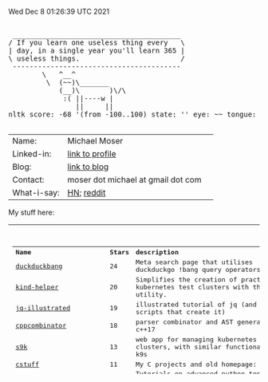 Wed Dec  8 01:26:39 UTC 2021

<pre>

 ________________________________________
/ If you learn one useless thing every   \
| day, in a single year you'll learn 365 |
\ useless things.                        /
 ----------------------------------------
        \   ^__^
         \  (~~)\_______
            (__)\       )\/\
             :( ||----w |
                ||     ||
nltk score: -68 '(from -100..100) state: '' eye: ~~ tongue: :(

</pre>

<table width ="100%">
<tr>
    <td>
        Name:       
    </td>
    <td>
        Michael Moser
    </td>
</tr>
<tr>
    <td>
        Linked-in:  
    </td>
    <td>
        <a href="https://www.linkedin.com/in/michael-moser-32211b1/">link to profile</a>
    <td>
</tr>
<tr>
    <td>
        Blog:       
    </td>
    <td>
        <a href="https://github.com/MoserMichael/my-notes/blob/master/dev-gotchas.md">link to blog</a>
    <td>
<tr>
<tr>
    <td>
        Contact:    
    </td>
    <td>
        moser dot michael at gmail dot com
    </td>
</tr>
<tr>
    <td>
         What-i-say:   
    </td>
    <td>
        <a href="https://news.ycombinator.com/user?id=MichaelMoser123">HN<a>; <a href="https://www.reddit.com/user/michaemoser">reddit</a>
    </td>
</tr>
</table>

My stuff here:

<table width="100%" height="300">
<tr>
    <td>
        <pre>

<table><tr><th align='left'>Name</th><th align='left'>Stars</th><th align='left'>description</th></tr>
<tr><td><a href="https://github.com/MoserMichael/duckduckbang">duckduckbang</a></td><td>24</td><td>Meta search page that utilises duckduckgo !bang query operators.</td></tr>
<tr><td><a href="https://github.com/MoserMichael/kind-helper">kind-helper</a></td><td>20</td><td>Simplifies the creation of practical kubernetes test clusters with the kind utility.</td></tr>
<tr><td><a href="https://github.com/MoserMichael/jq-illustrated">jq-illustrated</a></td><td>19</td><td>illustrated tutorial of jq (and the scripts that create it)</td></tr>
<tr><td><a href="https://github.com/MoserMichael/cppcombinator">cppcombinator</a></td><td>18</td><td>parser  combinator and AST generator in c++17</td></tr>
<tr><td><a href="https://github.com/MoserMichael/s9k">s9k</a></td><td>13</td><td>web app for managing kubernetes clusters, with similar functionality as k9s</td></tr>
<tr><td><a href="https://github.com/MoserMichael/cstuff">cstuff</a></td><td>11</td><td>My C projects and old homepage:</td></tr>
<tr><td><a href="https://github.com/MoserMichael/python-obj-system">python-obj-system</a></td><td>11</td><td>Tutorials on advanced python topics, and literate programming framework to write them.</td></tr>
<tr><td><a href="https://github.com/MoserMichael/pythonimportplayground">pythonimportplayground</a></td><td>5</td><td>the readme file explains python packages, with examples.</td></tr>
<tr><td><a href="https://github.com/MoserMichael/myenv">myenv</a></td><td>4</td><td>my work environment (so i don't have to search for it ;-)</td></tr>
<tr><td><a href="https://github.com/MoserMichael/pygamewrap">pygamewrap</a></td><td>4</td><td>A small wrapper toolkit that simplifies development with the pygame library (hopefully)</td></tr>
<tr><td><a href="https://github.com/MoserMichael/pprintex">pprintex</a></td><td>2</td><td>python pretty printer, unlinke pprint it prints out all object field values.</td></tr>
<tr><td><a href="https://github.com/MoserMichael/pythoncourse">pythoncourse</a></td><td>2</td><td>my notes on teaching the python programming language.</td></tr>
<tr><td><a href="https://github.com/MoserMichael/roget-thesaurus-parser">roget-thesaurus-parser</a></td><td>2</td><td>parses Roget's thesaurus and provide API for querying related words</td></tr>
<tr><td><a href="https://github.com/MoserMichael/gitblame">gitblame</a></td><td>1</td><td>minimal vim plugin for working with git; with a focus on git blame and git grep commands</td></tr>
<tr><td><a href="https://github.com/MoserMichael/k8explain">k8explain</a></td><td>1</td><td>golang exercise: produce a table of kubernetes api resources where each row is linked to an explanation</td></tr>
<tr><td><a href="https://github.com/MoserMichael/opinionated-fortune-cow">opinionated-fortune-cow</a></td><td>1</td><td>fortune | cow pipe that runs sentiment analysis to determine the mood and expression of the cow</td></tr>
<tr><td><a href="https://github.com/MoserMichael/bloxroutehomework">bloxroutehomework</a></td><td>0</td><td>assignment for bloxroute interview</td></tr>
<tr><td><a href="https://github.com/MoserMichael/devgoodies">devgoodies</a></td><td>0</td><td>Vim plugin - useful commands for editing code.</td></tr>
<tr><td><a href="https://github.com/MoserMichael/flagged-hn">flagged-hn</a></td><td>0</td><td>crawl hn and build a page containing flagged stories only.</td></tr>
<tr><td><a href="https://github.com/MoserMichael/follow-kube-logs">follow-kube-logs</a></td><td>0</td><td>tail the log of all containers in all pods of a kubernetes deployment/replicaset/statefull set, for a limited time period. Interactive script: the user presses enter to stop logging.</td></tr>
<tr><td><a href="https://github.com/MoserMichael/githubapitools">githubapitools</a></td><td>0</td><td>tools that make use of the python github api, for fun and profit.</td></tr>
<tr><td><a href="https://github.com/MoserMichael/github_pr_comments">github_pr_comments</a></td><td>0</td><td>script that notifies if any of your PR's received  new/modified/deleted comment.</td></tr>
<tr><td><a href="https://github.com/MoserMichael/grpc-spring-boot-starter-utils">grpc-spring-boot-starter-utils</a></td><td>0</td><td>grpc ServerInterceptor for logging of grpc request/response with exception handling, used with grpc-spring-boot-starter</td></tr>
<tr><td><a href="https://github.com/MoserMichael/kwchecker">kwchecker</a></td><td>0</td><td>Declarative verifier and sanitizer for python kwargs parameters.</td></tr>
<tr><td><a href="https://github.com/MoserMichael/ls-annotations">ls-annotations</a></td><td>0</td><td>Show all declarations with java annotations by decompiling byte code.</td></tr>
<tr><td><a href="https://github.com/MoserMichael/microsofthomework">microsofthomework</a></td><td>0</td><td>Homework assignment at a Microsoft job interview</td></tr>
<tr><td><a href="https://github.com/MoserMichael/MoserMichael">MoserMichael</a></td><td>0</td><td>some blurb about the owner and his stuff. generated by script.</td></tr>
<tr><td><a href="https://github.com/MoserMichael/my-notes">my-notes</a></td><td>0</td><td>Keeping notes while learning stuff (so they don't get lost) These notes are best viewed in vim - meaning in a fixed font with text wrapping)</td></tr>
<tr><td><a href="https://github.com/MoserMichael/printb">printb</a></td><td>0</td><td>Adds bidi aware 'print' and 'input' functions.</td></tr>
<tr><td><a href="https://github.com/MoserMichael/scriptrunner-operator">scriptrunner-operator</a></td><td>0</td><td>k8s operator that runs python scripts.</td></tr>
<tr><td><a href="https://github.com/MoserMichael/subb">subb</a></td><td>0</td><td>a wrapper module for python subprocess</td></tr>
<tr><td><a href="https://github.com/MoserMichael/vimcrypt">vimcrypt</a></td><td>0</td><td>my vim plugin for encrypting/decryting text files with openssl</td></tr>
<tr><td><a href="https://github.com/MoserMichael/vimcrypt2">vimcrypt2</a></td><td>0</td><td>vim plugin to encrypt files with openssl</td></tr>
<tr><td><a href="https://github.com/MoserMichael/visual-python-strace">visual-python-strace</a></td><td>0</td><td>show a very long stack trace with variable values.</td></tr>
<tr><td><a href="https://github.com/MoserMichael/zipit">zipit</a></td><td>0</td><td>c++ library for the equivalent of python/haskell zip function</td></tr>
<tr><th>Total stars:</th><th colspan='2' align='left'> 138 </th></tr>
</table>
<br>

Traffic report

repo: python-obj-system views: total: 846 unique:  194
Views:
&nbsp;&nbsp;&nbsp;&nbsp; 2021-11-28 00:00:00 total: 66 unique: 2
&nbsp;&nbsp;&nbsp;&nbsp; 2021-11-29 00:00:00 total: 2 unique: 2
&nbsp;&nbsp;&nbsp;&nbsp; 2021-11-30 00:00:00 total: 10 unique: 1
&nbsp;&nbsp;&nbsp;&nbsp; 2021-12-01 00:00:00 total: 1 unique: 1
&nbsp;&nbsp;&nbsp;&nbsp; 2021-12-02 00:00:00 total: 71 unique: 2
&nbsp;&nbsp;&nbsp;&nbsp; 2021-12-03 00:00:00 total: 30 unique: 3
&nbsp;&nbsp;&nbsp;&nbsp; 2021-12-04 00:00:00 total: 103 unique: 2
&nbsp;&nbsp;&nbsp;&nbsp; 2021-12-05 00:00:00 total: 43 unique: 2
&nbsp;&nbsp;&nbsp;&nbsp; 2021-12-06 00:00:00 total: 85 unique: 7
&nbsp;&nbsp;&nbsp;&nbsp; 2021-12-07 00:00:00 total: 435 unique: 189
&nbsp;&nbsp;&nbsp;&nbsp;Referrers:
&nbsp;&nbsp;&nbsp;&nbsp;&nbsp;&nbsp;&nbsp;&nbsp;Count: 319 Unique: 2 Url: github.com
&nbsp;&nbsp;&nbsp;&nbsp;&nbsp;&nbsp;&nbsp;&nbsp;Count: 3 Unique: 2 Url: gist.github.com
&nbsp;&nbsp;&nbsp;&nbsp;&nbsp;&nbsp;&nbsp;&nbsp;Count: 2 Unique: 2 Url: Bing
&nbsp;&nbsp;&nbsp;&nbsp;&nbsp;&nbsp;&nbsp;&nbsp;Count: 2 Unique: 2 Url: reddit.com
&nbsp;&nbsp;&nbsp;&nbsp;&nbsp;&nbsp;&nbsp;&nbsp;Count: 2 Unique: 1 Url: linkedin.com

repo: duckduckbang views: total: 78 unique:  13
Views:
&nbsp;&nbsp;&nbsp;&nbsp; 2021-11-24 00:00:00 total: 1 unique: 1
&nbsp;&nbsp;&nbsp;&nbsp; 2021-11-27 00:00:00 total: 1 unique: 1
&nbsp;&nbsp;&nbsp;&nbsp; 2021-12-01 00:00:00 total: 7 unique: 5
&nbsp;&nbsp;&nbsp;&nbsp; 2021-12-02 00:00:00 total: 7 unique: 5
&nbsp;&nbsp;&nbsp;&nbsp; 2021-12-03 00:00:00 total: 3 unique: 1
&nbsp;&nbsp;&nbsp;&nbsp; 2021-12-04 00:00:00 total: 3 unique: 1
&nbsp;&nbsp;&nbsp;&nbsp; 2021-12-05 00:00:00 total: 2 unique: 1
&nbsp;&nbsp;&nbsp;&nbsp; 2021-12-07 00:00:00 total: 54 unique: 3
&nbsp;&nbsp;&nbsp;&nbsp;Referrers:
&nbsp;&nbsp;&nbsp;&nbsp;&nbsp;&nbsp;&nbsp;&nbsp;Count: 8 Unique: 4 Url: github.com
&nbsp;&nbsp;&nbsp;&nbsp;&nbsp;&nbsp;&nbsp;&nbsp;Count: 5 Unique: 5 Url: news.ycombinator.com
&nbsp;&nbsp;&nbsp;&nbsp;&nbsp;&nbsp;&nbsp;&nbsp;Count: 1 Unique: 1 Url: DuckDuckGo

repo: MoserMichael views: total: 71 unique:  3
Views:
&nbsp;&nbsp;&nbsp;&nbsp; 2021-12-07 00:00:00 total: 71 unique: 3

repo: my-notes views: total: 53 unique:  4
Views:
&nbsp;&nbsp;&nbsp;&nbsp; 2021-11-24 00:00:00 total: 3 unique: 1
&nbsp;&nbsp;&nbsp;&nbsp; 2021-11-25 00:00:00 total: 22 unique: 2
&nbsp;&nbsp;&nbsp;&nbsp; 2021-11-26 00:00:00 total: 6 unique: 1
&nbsp;&nbsp;&nbsp;&nbsp; 2021-11-27 00:00:00 total: 1 unique: 1
&nbsp;&nbsp;&nbsp;&nbsp; 2021-11-28 00:00:00 total: 7 unique: 2
&nbsp;&nbsp;&nbsp;&nbsp; 2021-12-04 00:00:00 total: 4 unique: 1
&nbsp;&nbsp;&nbsp;&nbsp; 2021-12-07 00:00:00 total: 10 unique: 4
&nbsp;&nbsp;&nbsp;&nbsp;Referrers:
&nbsp;&nbsp;&nbsp;&nbsp;&nbsp;&nbsp;&nbsp;&nbsp;Count: 35 Unique: 2 Url: github.com

repo: devgoodies views: total: 44 unique:  19
Views:
&nbsp;&nbsp;&nbsp;&nbsp; 2021-11-26 00:00:00 total: 14 unique: 4
&nbsp;&nbsp;&nbsp;&nbsp; 2021-11-27 00:00:00 total: 7 unique: 3
&nbsp;&nbsp;&nbsp;&nbsp; 2021-11-28 00:00:00 total: 1 unique: 1
&nbsp;&nbsp;&nbsp;&nbsp; 2021-11-29 00:00:00 total: 11 unique: 3
&nbsp;&nbsp;&nbsp;&nbsp; 2021-11-30 00:00:00 total: 1 unique: 1
&nbsp;&nbsp;&nbsp;&nbsp; 2021-12-02 00:00:00 total: 2 unique: 2
&nbsp;&nbsp;&nbsp;&nbsp; 2021-12-03 00:00:00 total: 2 unique: 2
&nbsp;&nbsp;&nbsp;&nbsp; 2021-12-04 00:00:00 total: 1 unique: 1
&nbsp;&nbsp;&nbsp;&nbsp; 2021-12-06 00:00:00 total: 2 unique: 1
&nbsp;&nbsp;&nbsp;&nbsp; 2021-12-07 00:00:00 total: 3 unique: 2
&nbsp;&nbsp;&nbsp;&nbsp;Referrers:
&nbsp;&nbsp;&nbsp;&nbsp;&nbsp;&nbsp;&nbsp;&nbsp;Count: 26 Unique: 14 Url: vim.org
&nbsp;&nbsp;&nbsp;&nbsp;&nbsp;&nbsp;&nbsp;&nbsp;Count: 1 Unique: 1 Url: github.com

repo: pythonimportplayground views: total: 34 unique:  20
Views:
&nbsp;&nbsp;&nbsp;&nbsp; 2021-11-25 00:00:00 total: 2 unique: 2
&nbsp;&nbsp;&nbsp;&nbsp; 2021-11-26 00:00:00 total: 1 unique: 1
&nbsp;&nbsp;&nbsp;&nbsp; 2021-11-28 00:00:00 total: 1 unique: 1
&nbsp;&nbsp;&nbsp;&nbsp; 2021-11-29 00:00:00 total: 2 unique: 2
&nbsp;&nbsp;&nbsp;&nbsp; 2021-12-02 00:00:00 total: 3 unique: 1
&nbsp;&nbsp;&nbsp;&nbsp; 2021-12-04 00:00:00 total: 1 unique: 1
&nbsp;&nbsp;&nbsp;&nbsp; 2021-12-06 00:00:00 total: 1 unique: 1
&nbsp;&nbsp;&nbsp;&nbsp; 2021-12-07 00:00:00 total: 23 unique: 16
&nbsp;&nbsp;&nbsp;&nbsp;Referrers:
&nbsp;&nbsp;&nbsp;&nbsp;&nbsp;&nbsp;&nbsp;&nbsp;Count: 10 Unique: 3 Url: github.com
&nbsp;&nbsp;&nbsp;&nbsp;&nbsp;&nbsp;&nbsp;&nbsp;Count: 1 Unique: 1 Url: reddit.com

repo: s9k views: total: 22 unique:  13
Views:
&nbsp;&nbsp;&nbsp;&nbsp; 2021-11-25 00:00:00 total: 1 unique: 1
&nbsp;&nbsp;&nbsp;&nbsp; 2021-11-26 00:00:00 total: 1 unique: 1
&nbsp;&nbsp;&nbsp;&nbsp; 2021-11-29 00:00:00 total: 2 unique: 1
&nbsp;&nbsp;&nbsp;&nbsp; 2021-11-30 00:00:00 total: 1 unique: 1
&nbsp;&nbsp;&nbsp;&nbsp; 2021-12-04 00:00:00 total: 7 unique: 3
&nbsp;&nbsp;&nbsp;&nbsp; 2021-12-05 00:00:00 total: 8 unique: 4
&nbsp;&nbsp;&nbsp;&nbsp; 2021-12-06 00:00:00 total: 1 unique: 1
&nbsp;&nbsp;&nbsp;&nbsp; 2021-12-07 00:00:00 total: 1 unique: 1
&nbsp;&nbsp;&nbsp;&nbsp;Referrers:
&nbsp;&nbsp;&nbsp;&nbsp;&nbsp;&nbsp;&nbsp;&nbsp;Count: 10 Unique: 6 Url: github.com
&nbsp;&nbsp;&nbsp;&nbsp;&nbsp;&nbsp;&nbsp;&nbsp;Count: 4 Unique: 2 Url: news.ycombinator.com
&nbsp;&nbsp;&nbsp;&nbsp;&nbsp;&nbsp;&nbsp;&nbsp;Count: 1 Unique: 1 Url: Google

repo: cppcombinator views: total: 13 unique:  7
Views:
&nbsp;&nbsp;&nbsp;&nbsp; 2021-11-25 00:00:00 total: 1 unique: 1
&nbsp;&nbsp;&nbsp;&nbsp; 2021-11-26 00:00:00 total: 1 unique: 1
&nbsp;&nbsp;&nbsp;&nbsp; 2021-11-29 00:00:00 total: 1 unique: 1
&nbsp;&nbsp;&nbsp;&nbsp; 2021-12-01 00:00:00 total: 1 unique: 1
&nbsp;&nbsp;&nbsp;&nbsp; 2021-12-02 00:00:00 total: 2 unique: 1
&nbsp;&nbsp;&nbsp;&nbsp; 2021-12-03 00:00:00 total: 1 unique: 1
&nbsp;&nbsp;&nbsp;&nbsp; 2021-12-04 00:00:00 total: 4 unique: 1
&nbsp;&nbsp;&nbsp;&nbsp; 2021-12-06 00:00:00 total: 2 unique: 1
&nbsp;&nbsp;&nbsp;&nbsp;Referrers:
&nbsp;&nbsp;&nbsp;&nbsp;&nbsp;&nbsp;&nbsp;&nbsp;Count: 11 Unique: 6 Url: github.com

repo: kind-helper views: total: 12 unique:  2
Views:
&nbsp;&nbsp;&nbsp;&nbsp; 2021-11-24 00:00:00 total: 2 unique: 1
&nbsp;&nbsp;&nbsp;&nbsp; 2021-11-29 00:00:00 total: 2 unique: 1
&nbsp;&nbsp;&nbsp;&nbsp; 2021-12-03 00:00:00 total: 1 unique: 1
&nbsp;&nbsp;&nbsp;&nbsp; 2021-12-07 00:00:00 total: 7 unique: 1
&nbsp;&nbsp;&nbsp;&nbsp;Referrers:
&nbsp;&nbsp;&nbsp;&nbsp;&nbsp;&nbsp;&nbsp;&nbsp;Count: 2 Unique: 1 Url: github.com
&nbsp;&nbsp;&nbsp;&nbsp;&nbsp;&nbsp;&nbsp;&nbsp;Count: 1 Unique: 1 Url: news.ycombinator.com

repo: roget-thesaurus-parser views: total: 12 unique:  4
Views:
&nbsp;&nbsp;&nbsp;&nbsp; 2021-12-01 00:00:00 total: 2 unique: 1
&nbsp;&nbsp;&nbsp;&nbsp; 2021-12-04 00:00:00 total: 1 unique: 1
&nbsp;&nbsp;&nbsp;&nbsp; 2021-12-05 00:00:00 total: 4 unique: 1
&nbsp;&nbsp;&nbsp;&nbsp; 2021-12-07 00:00:00 total: 5 unique: 1
&nbsp;&nbsp;&nbsp;&nbsp;Referrers:
&nbsp;&nbsp;&nbsp;&nbsp;&nbsp;&nbsp;&nbsp;&nbsp;Count: 3 Unique: 2 Url: github.com
&nbsp;&nbsp;&nbsp;&nbsp;&nbsp;&nbsp;&nbsp;&nbsp;Count: 2 Unique: 1 Url: Google

repo: gitblame views: total: 11 unique:  7
Views:
&nbsp;&nbsp;&nbsp;&nbsp; 2021-11-24 00:00:00 total: 4 unique: 2
&nbsp;&nbsp;&nbsp;&nbsp; 2021-11-26 00:00:00 total: 3 unique: 2
&nbsp;&nbsp;&nbsp;&nbsp; 2021-11-29 00:00:00 total: 1 unique: 1
&nbsp;&nbsp;&nbsp;&nbsp; 2021-12-03 00:00:00 total: 1 unique: 1
&nbsp;&nbsp;&nbsp;&nbsp; 2021-12-06 00:00:00 total: 1 unique: 1
&nbsp;&nbsp;&nbsp;&nbsp; 2021-12-07 00:00:00 total: 1 unique: 1
&nbsp;&nbsp;&nbsp;&nbsp;Referrers:
&nbsp;&nbsp;&nbsp;&nbsp;&nbsp;&nbsp;&nbsp;&nbsp;Count: 6 Unique: 4 Url: vim.org

repo: grpc-spring-boot-starter-utils views: total: 11 unique:  1
Views:
&nbsp;&nbsp;&nbsp;&nbsp; 2021-12-02 00:00:00 total: 11 unique: 1
&nbsp;&nbsp;&nbsp;&nbsp;Referrers:
&nbsp;&nbsp;&nbsp;&nbsp;&nbsp;&nbsp;&nbsp;&nbsp;Count: 11 Unique: 1 Url: github.com

repo: pprintex views: total: 10 unique:  5
Views:
&nbsp;&nbsp;&nbsp;&nbsp; 2021-11-26 00:00:00 total: 1 unique: 1
&nbsp;&nbsp;&nbsp;&nbsp; 2021-11-28 00:00:00 total: 1 unique: 1
&nbsp;&nbsp;&nbsp;&nbsp; 2021-12-01 00:00:00 total: 3 unique: 1
&nbsp;&nbsp;&nbsp;&nbsp; 2021-12-03 00:00:00 total: 1 unique: 1
&nbsp;&nbsp;&nbsp;&nbsp; 2021-12-06 00:00:00 total: 3 unique: 1
&nbsp;&nbsp;&nbsp;&nbsp; 2021-12-07 00:00:00 total: 1 unique: 1
&nbsp;&nbsp;&nbsp;&nbsp;Referrers:
&nbsp;&nbsp;&nbsp;&nbsp;&nbsp;&nbsp;&nbsp;&nbsp;Count: 2 Unique: 1 Url: github.com

repo: pygamewrap views: total: 8 unique:  5
Views:
&nbsp;&nbsp;&nbsp;&nbsp; 2021-11-27 00:00:00 total: 2 unique: 1
&nbsp;&nbsp;&nbsp;&nbsp; 2021-11-28 00:00:00 total: 1 unique: 1
&nbsp;&nbsp;&nbsp;&nbsp; 2021-11-29 00:00:00 total: 1 unique: 1
&nbsp;&nbsp;&nbsp;&nbsp; 2021-12-01 00:00:00 total: 3 unique: 2
&nbsp;&nbsp;&nbsp;&nbsp; 2021-12-02 00:00:00 total: 1 unique: 1
&nbsp;&nbsp;&nbsp;&nbsp;Referrers:
&nbsp;&nbsp;&nbsp;&nbsp;&nbsp;&nbsp;&nbsp;&nbsp;Count: 3 Unique: 2 Url: github.com
&nbsp;&nbsp;&nbsp;&nbsp;&nbsp;&nbsp;&nbsp;&nbsp;Count: 1 Unique: 1 Url: pypi.org
&nbsp;&nbsp;&nbsp;&nbsp;&nbsp;&nbsp;&nbsp;&nbsp;Count: 1 Unique: 1 Url: Google

repo: cstuff views: total: 5 unique:  1
Views:
&nbsp;&nbsp;&nbsp;&nbsp; 2021-11-26 00:00:00 total: 2 unique: 1
&nbsp;&nbsp;&nbsp;&nbsp; 2021-11-29 00:00:00 total: 2 unique: 1
&nbsp;&nbsp;&nbsp;&nbsp; 2021-12-03 00:00:00 total: 1 unique: 1

repo: githubapitools views: total: 5 unique:  2
Views:
&nbsp;&nbsp;&nbsp;&nbsp; 2021-11-25 00:00:00 total: 1 unique: 1
&nbsp;&nbsp;&nbsp;&nbsp; 2021-12-07 00:00:00 total: 4 unique: 2
&nbsp;&nbsp;&nbsp;&nbsp;Referrers:
&nbsp;&nbsp;&nbsp;&nbsp;&nbsp;&nbsp;&nbsp;&nbsp;Count: 1 Unique: 1 Url: github.com

repo: myenv views: total: 4 unique:  3
Views:
&nbsp;&nbsp;&nbsp;&nbsp; 2021-11-26 00:00:00 total: 1 unique: 1
&nbsp;&nbsp;&nbsp;&nbsp; 2021-12-02 00:00:00 total: 2 unique: 1
&nbsp;&nbsp;&nbsp;&nbsp; 2021-12-07 00:00:00 total: 1 unique: 1
&nbsp;&nbsp;&nbsp;&nbsp;Referrers:
&nbsp;&nbsp;&nbsp;&nbsp;&nbsp;&nbsp;&nbsp;&nbsp;Count: 3 Unique: 2 Url: github.com

repo: printb views: total: 4 unique:  2
Views:
&nbsp;&nbsp;&nbsp;&nbsp; 2021-11-29 00:00:00 total: 1 unique: 1
&nbsp;&nbsp;&nbsp;&nbsp; 2021-12-04 00:00:00 total: 1 unique: 1
&nbsp;&nbsp;&nbsp;&nbsp; 2021-12-05 00:00:00 total: 1 unique: 1
&nbsp;&nbsp;&nbsp;&nbsp; 2021-12-06 00:00:00 total: 1 unique: 1

repo: vimcrypt2 views: total: 4 unique:  4
Views:
&nbsp;&nbsp;&nbsp;&nbsp; 2021-11-24 00:00:00 total: 2 unique: 2
&nbsp;&nbsp;&nbsp;&nbsp; 2021-11-25 00:00:00 total: 1 unique: 1
&nbsp;&nbsp;&nbsp;&nbsp; 2021-12-07 00:00:00 total: 1 unique: 1
&nbsp;&nbsp;&nbsp;&nbsp;Referrers:
&nbsp;&nbsp;&nbsp;&nbsp;&nbsp;&nbsp;&nbsp;&nbsp;Count: 1 Unique: 1 Url: vim.org

repo: opinionated-fortune-cow views: total: 3 unique:  1
Views:
&nbsp;&nbsp;&nbsp;&nbsp; 2021-12-07 00:00:00 total: 3 unique: 1

repo: flagged-hn views: total: 2 unique:  1
Views:
&nbsp;&nbsp;&nbsp;&nbsp; 2021-11-25 00:00:00 total: 2 unique: 1
&nbsp;&nbsp;&nbsp;&nbsp;Referrers:
&nbsp;&nbsp;&nbsp;&nbsp;&nbsp;&nbsp;&nbsp;&nbsp;Count: 2 Unique: 1 Url: github.com

repo: kwchecker views: total: 2 unique:  2
Views:
&nbsp;&nbsp;&nbsp;&nbsp; 2021-11-24 00:00:00 total: 1 unique: 1
&nbsp;&nbsp;&nbsp;&nbsp; 2021-11-28 00:00:00 total: 1 unique: 1

repo: subb views: total: 2 unique:  1
Views:
&nbsp;&nbsp;&nbsp;&nbsp; 2021-11-28 00:00:00 total: 2 unique: 1

repo: zipit views: total: 2 unique:  2
Views:
&nbsp;&nbsp;&nbsp;&nbsp; 2021-11-26 00:00:00 total: 1 unique: 1
&nbsp;&nbsp;&nbsp;&nbsp; 2021-12-03 00:00:00 total: 1 unique: 1
&nbsp;&nbsp;&nbsp;&nbsp;Referrers:
&nbsp;&nbsp;&nbsp;&nbsp;&nbsp;&nbsp;&nbsp;&nbsp;Count: 2 Unique: 2 Url: Google

repo: follow-kube-logs views: total: 1 unique:  1
Views:
&nbsp;&nbsp;&nbsp;&nbsp; 2021-12-04 00:00:00 total: 1 unique: 1
&nbsp;&nbsp;&nbsp;&nbsp;Referrers:
&nbsp;&nbsp;&nbsp;&nbsp;&nbsp;&nbsp;&nbsp;&nbsp;Count: 1 Unique: 1 Url: github.com

repo: k8explain views: total: 1 unique:  1
Views:
&nbsp;&nbsp;&nbsp;&nbsp; 2021-12-07 00:00:00 total: 1 unique: 1

repo: ls-annotations views: total: 1 unique:  1
Views:
&nbsp;&nbsp;&nbsp;&nbsp; 2021-12-04 00:00:00 total: 1 unique: 1
&nbsp;&nbsp;&nbsp;&nbsp;Referrers:
&nbsp;&nbsp;&nbsp;&nbsp;&nbsp;&nbsp;&nbsp;&nbsp;Count: 1 Unique: 1 Url: awesomeopensource.com

repo: visual-python-strace views: total: 1 unique:  1
Views:
&nbsp;&nbsp;&nbsp;&nbsp; 2021-11-30 00:00:00 total: 1 unique: 1

repo: bloxroutehomework views: total: 0 unique:  0

repo: github_pr_comments views: total: 0 unique:  0

repo: jq-illustrated views: total: 0 unique:  0

repo: microsofthomework views: total: 0 unique:  0

repo: pythoncourse views: total: 0 unique:  0

repo: scriptrunner-operator views: total: 0 unique:  0

repo: vimcrypt views: total: 0 unique:  0


***
Total views: 1262
    </pre>
  </td>
</table>
